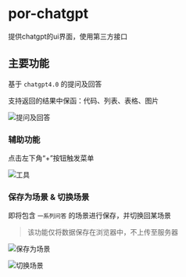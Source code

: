 # por-chatgpt

提供chatgpt的ui界面，使用第三方接口

## 主要功能

基于 `chatgpt4.0` 的提问及回答

支持返回的结果中保函：代码、列表、表格、图片

![提问及回答](doc/main.png)

### 辅助功能

点击左下角“+”按钮触发菜单

![工具](doc/menu.png)

### 保存为场景 & 切换场景

即将包含 `一系列问答` 的场景进行保存，并切换回某场景

>该功能仅将数据保存在浏览器中，不上传至服务器

![保存为场景](doc/save-as-scene.png)

![切换场景](doc/shift-scene.png)
